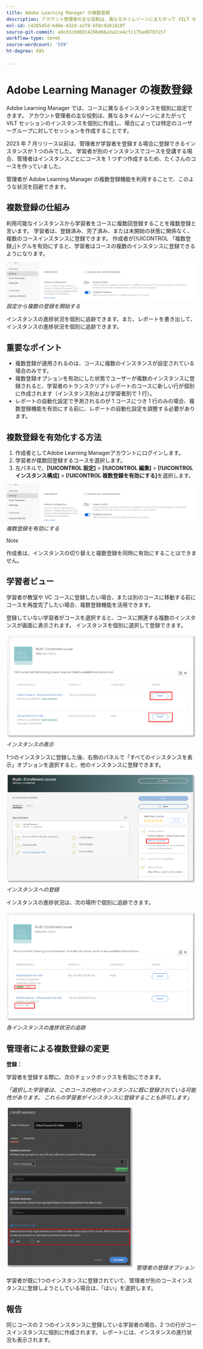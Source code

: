 ```yaml
---
title: Adobe Learning Manager の複数登録
description: アカウント管理者の主な役割は、異なるタイムゾーンにまたがって VILT セッションのインスタンスを個別に作成し、場合によっては特定のユーザーグループに対してセッションを作成することです。
exl-id: c430545d-b48e-432d-a278-658c9281818f
source-git-commit: a0c01c0d691429bd66a3a2ce4cfc175ad0703157
workflow-type: tm+mt
source-wordcount: '559'
ht-degree: 68%

---
```


# Adobe Learning Manager の複数登録

Adobe Learning Manager では、コースに異なるインスタンスを個別に設定できます。 アカウント管理者の主な役割は、異なるタイムゾーンにまたがって VILT セッションのインスタンスを個別に作成し、場合によっては特定のユーザーグループに対してセッションを作成することです。

2023 年 7 月リリース以前は、管理者が学習者を登録する場合に登録できるインスタンスが 1 つのみでした。 学習者が別のインスタンスでコースを受講する場合、管理者はインスタンスごとにコースを 1 つずつ作成するため、たくさんのコースを作っていました。

管理者が Adobe Learning Manager の複数登録機能を利用することで、このような状況を回避できます。

## 複数登録の仕組み

利用可能なインスタンスから学習者をコースに複数回登録することを複数登録と言います。  学習者は、登録済み、完了済み、または未開始の状態に関係なく、複数のコースインスタンスに登録できます。 作成者が[!UICONTROL 「複数登録」]トグルを有効にすると、学習者はコースの複数のインスタンスに登録できるようになります。

![複数登録イメージ](assets/multi-enrollment-author.png)
*設定から複数の登録を開始する*

インスタンスの進捗状況を個別に追跡できます。また、レポートを書き出して、インスタンスの進捗状況を個別に追跡できます。

## 重要なポイント

* 複数登録が適用されるのは、コースに複数のインスタンスが設定されている場合のみです。
* 複数登録オプションを有効にした状態でユーザーが複数のインスタンスに登録されると、学習者のトランスクリプトレポートのコースに新しい行が個別に作成されます（インスタンス別および学習者別で 1 行）。
* レポートの自動化設定で予測されるのが 1 コースにつき 1 行のみの場合、複数登録機能を有効にする前に、レポートの自動化設定を調整する必要があります。

## 複数登録を有効化する方法

1. 作成者としてAdobe Learning Managerアカウントにログインします。
1. 学習者が複数回登録するコースを選択します。
1. 左パネルで、**[!UICONTROL 設定]** > **[!UICONTROL 編集]** > **[!UICONTROL インスタンス構成]** > **[!UICONTROL 複数登録を有効にする]**&#x200B;を選択します。

![複数登録イメージ](assets/multi-enrollment-author.png)
*複数登録を有効にする*

>[!NOTE]
>
>作成者は、インスタンスの切り替えと複数登録を同時に有効にすることはできません。

## 学習者ビュー

学習者が教室や VC コースに登録したい場合、または別のコースに移動する前にコースを再度完了したい場合、複数登録機能を活用できます。

登録していない学習者がコースを選択すると、コースに関連する複数のインスタンスが画面に表示されます。 インスタンスを個別に選択して登録できます。

![学習者ビューの画像](assets/learner-view.png)
*インスタンスの表示*

1つのインスタンスに登録した後、右側のパネルで「すべてのインスタンスを表示」オプションを選択すると、他のインスタンスに登録できます。

![複数登録コースの画像](assets/enroll-instance.png)
*インスタンスへの登録*

インスタンスの進捗状況は、次の場所で個別に追跡できます。

![進捗状況の追跡](assets/check-progress.png)
*各インスタンスの進捗状況の追跡*

## 管理者による複数登録の変更

**登録：**

学習者を登録する際に、次のチェックボックスを有効にできます。

*「選択した学習者は、このコースの他のインスタンスに既に登録されている可能性があります。 これらの学習者がインスタンスに登録することも許可します」*

![管理者の変更](assets/admin-changes.png)
*管理者の登録オプション*

学習者が既に1つのインスタンスに登録されていて、管理者が別のコースインスタンスに登録しようとしている場合は、「はい」を選択します。

## 報告

同じコースの 2 つのインスタンスに登録している学習者の場合、2 つの行がコースインスタンスに個別に作成されます。 レポートには、インスタンスの進行状況も表示されます。
